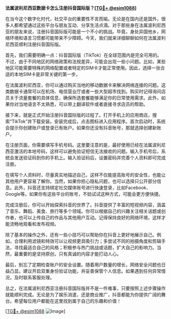 **法属波利尼西亚数据卡怎么注册抖音国际版？[[TG💪+ @esim1088](https://t.me/s/esim1088)]**

在当今这个数字化时代，社交平台的重要性不言而喻。无论是在国内还是国外，很多人都希望通过这些平台与朋友互动、分享生活点滴。对于那些身在法属波利尼西亚的朋友来说，注册抖音国际版可能是一个不小的挑战。毕竟，身处异国他乡，网络环境和语言习惯都可能带来不少障碍。今天，我们就来详细聊聊如何在法属波利尼西亚顺利注册抖音国际版。

首先，我们需要明确一点：抖音国际版（TikTok）在全球范围内是完全可用的。不过，由于不同地区的网络政策和法规差异，可能会出现一些小问题。比如，某些地区可能需要特殊的网络配置或者特定的SIM卡才能正常使用。因此，选择一张合适的本地SIM卡是非常关键的第一步。

在法属波利尼西亚，你可以通过购买当地的移动数据卡来解决网络连接的问题。这类数据卡通常可以在机场、电信营业厅或者一些大型超市找到。购买时记得询问店员关于流量套餐的具体信息，确保所选套餐能够满足你的日常使用需求。此外，如果你对当地语言不太熟悉，可以带上翻译软件或者直接寻求店员的帮助。

接下来，就是正式开始注册抖音国际版的过程了。打开手机上的应用商店，搜索“TikTok”并下载安装。安装完成后，点击图标进入应用程序。首次启动时，系统会提示你创建账户或登录已有账户。如果你还没有抖音账号，那就选择创建新账户。

在注册页面，你需要填写手机号码。这里要注意的是，最好使用已经在法属波利尼西亚激活的本地号码，这样可以避免验证短信无法接收的问题。输入手机号后，系统会发送验证码到你的手机上。输入验证码后，设置密码并完善个人资料即可完成注册。

在填写个人资料时，尽量真实地描述自己，这样不仅能提高账号的安全性，也能让其他用户更容易了解你。当然，如果你担心隐私问题，也可以选择只公开部分信息。此外，抖音还支持绑定社交媒体账号进行快速登录，比如Facebook、Google等。如果你有这些平台的账号，不妨试试这种方式，可能会更方便快捷。

完成注册后，你可以开始探索抖音的世界了。抖音提供了丰富的短视频内容，涵盖了音乐、舞蹈、美食、旅行等多个领域。你可以根据自己的兴趣关注相关话题或创作者，也可以上传自己的作品与其他用户互动。记得保持良好的网络环境，这样才能流畅地观看和发布视频。

除了基本的操作之外，还有一些小技巧可以帮助你在抖音上更好地展示自己。例如，合理利用滤镜和特效可以让视频更具吸引力；多尝试不同的拍摄角度和剪辑手法，寻找最适合自己的风格；积极参与热门挑战或话题，扩大自己的影响力。当然，最重要的是坚持原创，只有真诚的内容才能打动人心。

最后，别忘了定期检查账户的安全设置。随着用户数量的增长，网络安全问题也日益凸显。建议开启双重身份验证功能，并妥善保管个人信息。如果遇到任何异常情况，及时联系客服处理。

总之，在法属波利尼西亚注册抖音国际版并不是一件难事，只要按照上述步骤操作就能顺利完成。无论是为了娱乐消遣，还是商业推广，抖音都能为你提供广阔的舞台。希望每位用户都能在这里找到属于自己的乐趣和价值！

[[TG💪+ @esim1088](https://t.me/s/esim1088) ![Image](https://i.postimg.cc/4NQfJmqS/Snipaste-2025-05-13-00-14-12.png)]